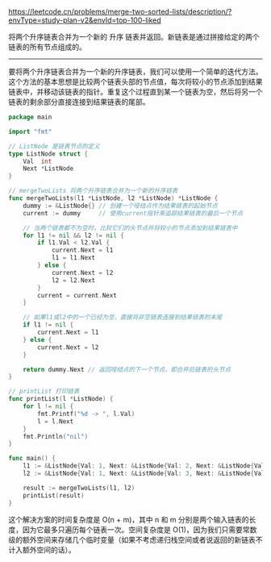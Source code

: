 https://leetcode.cn/problems/merge-two-sorted-lists/description/?envType=study-plan-v2&envId=top-100-liked

将两个升序链表合并为一个新的 升序 链表并返回。新链表是通过拼接给定的两个链表的所有节点组成的。

---

要将两个升序链表合并为一个新的升序链表，我们可以使用一个简单的迭代方法。这个方法的基本思想是比较两个链表头部的节点值，每次将较小的节点添加到结果链表中，并移动该链表的指针。重复这个过程直到某一个链表为空，然后将另一个链表的剩余部分直接连接到结果链表的尾部。

```go
package main

import "fmt"

// ListNode 是链表节点的定义
type ListNode struct {
    Val  int
    Next *ListNode
}

// mergeTwoLists 将两个升序链表合并为一个新的升序链表
func mergeTwoLists(l1 *ListNode, l2 *ListNode) *ListNode {
    dummy := &ListNode{} // 创建一个哑结点作为结果链表的起始节点
    current := dummy     // 使用current指针来追踪结果链表的最后一个节点

    // 当两个链表都不为空时，比较它们的头节点并将较小的节点添加到结果链表中
    for l1 != nil && l2 != nil {
        if l1.Val < l2.Val {
            current.Next = l1
            l1 = l1.Next
        } else {
            current.Next = l2
            l2 = l2.Next
        }
        current = current.Next
    }

    // 如果l1或l2中的一个已经为空，直接将非空链表连接到结果链表的末尾
    if l1 != nil {
        current.Next = l1
    } else {
        current.Next = l2
    }

    return dummy.Next // 返回哑结点的下一个节点，即合并后链表的头节点
}

// printList 打印链表
func printList(l *ListNode) {
    for l != nil {
        fmt.Printf("%d -> ", l.Val)
        l = l.Next
    }
    fmt.Println("nil")
}

func main() {
    l1 := &ListNode{Val: 1, Next: &ListNode{Val: 2, Next: &ListNode{Val: 4}}}
    l2 := &ListNode{Val: 1, Next: &ListNode{Val: 3, Next: &ListNode{Val: 4}}}

    result := mergeTwoLists(l1, l2)
    printList(result)
}
```

这个解决方案的时间复杂度是 O(n + m)，其中 n 和 m 分别是两个输入链表的长度，因为它最多只遍历每个链表一次。空间复杂度是 O(1)，因为我们只需要常数级的额外空间来存储几个临时变量（如果不考虑递归栈空间或者说返回的新链表不计入额外空间的话）。
